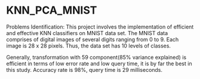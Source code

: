 # KNN_PCA_MNIST
Problems Identification: This project involves the implementation of efficient and effective KNN classifiers on MNIST data set. The MNIST data comprises of digital images of several digits ranging from 0 to 9. Each image is 28 x 28 pixels. Thus, the data set has 10 levels of classes. 

Generally, transformation with 59 component(85% variance explained) is efficient in terms of low error rate and low query time, it is by far the best in this study. Accuracy rate is 98%, query time is 29 milliseconds.
